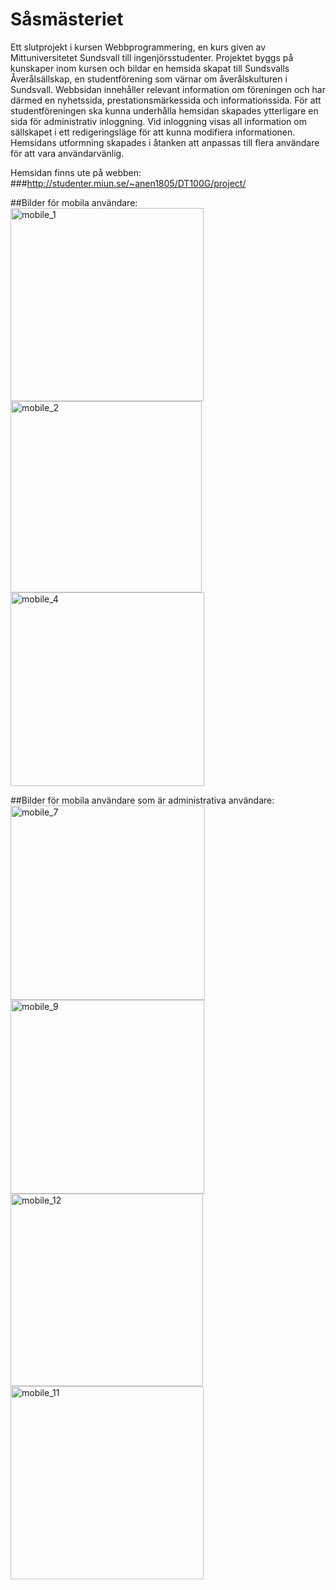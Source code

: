 # Såsmästeriet
Ett slutprojekt i kursen Webbprogrammering, en kurs given av Mittuniversitetet Sundsvall till
ingenjörsstudenter. Projektet byggs på kunskaper inom kursen och bildar en hemsida skapat
till Sundsvalls Åverålsällskap, en studentförening som värnar om åverålskulturen i Sundsvall.
Webbsidan innehåller relevant information om föreningen och har därmed en nyhetssida,
prestationsmärkessida och informationssida. För att studentföreningen ska kunna underhålla
hemsidan skapades ytterligare en sida för administrativ inloggning. Vid inloggning visas all
information om sällskapet i ett redigeringsläge för att kunna modifiera informationen.
Hemsidans utformning skapades i åtanken att anpassas till flera användare för att vara
användarvänlig.

Hemsidan finns ute på webben:
###http://studenter.miun.se/~anen1805/DT100G/project/

##Bilder för mobila användare:
<img width="309" alt="mobile_1" src="https://user-images.githubusercontent.com/78786414/161783048-d9de39c8-7e76-4efb-a5cd-96c6cce7ee15.png">
<img width="306" alt="mobile_2" src="https://user-images.githubusercontent.com/78786414/161783066-25b92a93-c803-4cea-b8c5-8d38acb5ff9c.png">
<img width="310" alt="mobile_4" src="https://user-images.githubusercontent.com/78786414/161783083-ad2d090e-55e0-4dbf-bdfa-0ab61c5a31e7.png">

##Bilder för mobila användare som är administrativa användare:
<img width="311" alt="mobile_7" src="https://user-images.githubusercontent.com/78786414/161783264-6137f8bf-a3b6-4264-a26a-18b8deed0fee.png">
<img width="310" alt="mobile_9" src="https://user-images.githubusercontent.com/78786414/161783291-54c386ac-6e9b-4971-a35c-26191d32882e.png">
<img width="308" alt="mobile_12" src="https://user-images.githubusercontent.com/78786414/161783321-de92e65f-7908-467b-805d-741fa82f9e58.png">
<img width="309" alt="mobile_11" src="https://user-images.githubusercontent.com/78786414/161783340-f535196d-adb3-4674-93ed-4388ceaf7858.png">
